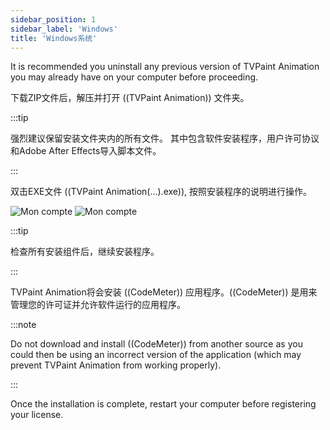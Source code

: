 ```yaml
---
sidebar_position: 1
sidebar_label: 'Windows'
title: 'Windows系统'
---
```


It is recommended you uninstall any previous version of TVPaint Animation you may already have on your computer before proceeding.

下载ZIP文件后，解压并打开 ((TVPaint Animation)) 文件夹。

:::tip

强烈建议保留安装文件夹内的所有文件。 其中包含软件安装程序，用户许可协议和Adobe After Effects导入脚本文件。

:::

双击EXE文件 ((TVPaint Animation(...).exe)), 按照安装程序的说明进行操作。

![Mon compte](/img/zh/download-install/install/windows/eula.png)
![Mon compte](/img/zh/download-install/install/windows/components.png)

:::tip

检查所有安装组件后，继续安装程序。

:::

TVPaint Animation将会安装 ((CodeMeter)) 应用程序。((CodeMeter)) 是用来管理您的许可证并允许软件运行的应用程序。

:::note

Do not download and install ((CodeMeter)) from another source as you could then be using an incorrect version of the application (which may prevent TVPaint Animation from working properly).

:::

Once the installation is complete, restart your computer before registering your license.